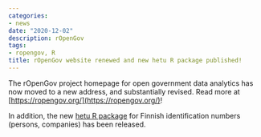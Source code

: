 ```yaml
---
categories:
- news
date: "2020-12-02"
description: rOpenGov
tags:
- ropengov, R
title: rOpenGov website renewed and new hetu R package published!
---
```



The rOpenGov project homepage for open government data analytics has
now moved to a new address, and substantially revised. Read more at
[https://ropengov.org/](https://ropengov.org/)!

In addition, the new [hetu R
package](https://ropengov.org/2020/10/hetu-package-for-handling-of-finnish-personal-identity-codes/)
for Finnish identification numbers (persons, companies) has been
released.

